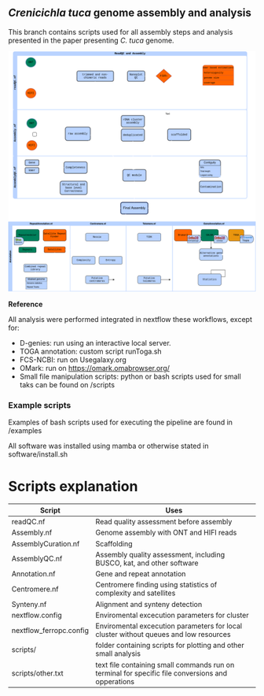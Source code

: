 ## *Crenicichla tuca* genome assembly and analysis
This branch contains scripts used for all assembly steps and analysis presented in the paper presenting *C. tuca* genome.

<img src="https://github.com/mylena-s/assembly_project/blob/CtucaBranch/github.png?raw=true" width="1000">

**Reference**

All analysis were performed integrated in nextflow these workflows, except for:
* D-genies: run using an interactive local server.
* TOGA annotation: custom script runToga.sh
* FCS-NCBI: run on Usegalaxy.org
* OMark: run on https://omark.omabrowser.org/
* Small file manipulation scripts: python or bash scripts used for small taks can be found on /scripts

### Example scripts 
Examples of bash scripts used for executing the pipeline are found in /examples

All software was installed using mamba or otherwise stated in software/install.sh

# Scripts explanation
| Script | Uses |
| -------- | ------------------------------------------|
| readQC.nf | Read quality assessment before assembly |
| Assembly.nf | Genome assembly with ONT and HIFI reads |
| AssemblyCuration.nf | Scaffolding |
| AssemblyQC.nf | Assembly quality assessment, including BUSCO, kat, and other software |
| Annotation.nf | Gene and repeat annotation |	
| Centromere.nf | Centromere finding using statistics of complexity and satellites |
| Synteny.nf | Alignment and synteny detection |
| nextflow.config | Enviromental excecution parameters for cluster |
| nextflow_ferropc.config | Enviromental excecution parameters for local cluster without queues and low resources |
| scripts/ | folder containing scripts for plotting and other small analysis |
| scripts/other.txt | text file containing small commands run on terminal for specific file conversions and opperations |
